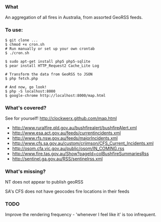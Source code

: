 ### What
An aggregation of all fires in Australia, from assorted GeoRSS feeds.

### To use:

    $ git clone ...
    $ chmod +x cron.sh
    # Run manually or set up your own crontab
    $ ./cron.sh
    
    $ sudo apt-get install php5 php5-sqlite
    $ pear install HTTP_Request2 Cache_Lite Log

    # Transform the data from GeoRSS to JSON
    $ php fetch.php
    
    # And now, go look!
    $ php -S localhost:8000
    $ google-chrome http://localhost:8000/map.html

### What's covered?

See for yourself! http://clockwerx.github.com/map.html

 * http://www.ruralfire.qld.gov.au/bushfirealert/bushfireAlert.xml
 * http://www.esa.act.gov.au/feeds/currentincidents.xml
 * http://www.rfs.nsw.gov.au/feeds/majorIncidents.xml
 * http://www.cfs.sa.gov.au/custom/criimson/CFS_Current_Incidents.xml
 * http://osom.cfa.vic.gov.au/public/osom/IN_COMING.rss
 * http://www.fire.tas.gov.au/Show?pageId=colBushfireSummariesRss
 * http://sentinel.ga.gov.au/RSS/sentinelrss.xml

### What's missing?
NT does not appear to publish geoRSS

SA's CFS does not have geocodes fire locations in their feeds

### TODO
Improve the rendering frequency - 'whenever I feel like it' is too infrequent.


